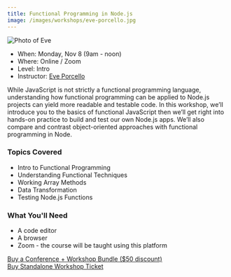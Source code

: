 ```yaml
---
title: Functional Programming in Node.js
image: /images/workshops/eve-porcello.jpg 
---
```

<div id="speaker"><div class="speaker-photo"><img src="/images/workshops/eve-porcello.jpg" alt="Photo of Eve"/></div></div>

* When: Monday, Nov 8 (9am - noon)
* Where: Online / Zoom
* Level: Intro
* Instructor: [Eve Porcello](https://moonhighway.com/about)

While JavaScript is not strictly a functional programming language, understanding how functional programming can be applied to Node.js projects can yield more readable and testable code. In this workshop, we’ll introduce you to the basics of functional JavaScript then we’ll get right into hands-on practice to build and test our own Node.js apps. We’ll also compare and contrast object-oriented approaches with functional programming in Node.

### Topics Covered

* Intro to Functional Programming
* Understanding Functional Techniques
* Working Array Methods
* Data Transformation
* Testing Node.js Functions

### What You'll Need

* A code editor
* A browser
* Zoom - the course will be taught using this platform

<div class="cta"><a href="https://ti.to/event-loop/cascadiajs-2021/">Buy a Conference + Workshop Bundle ($50 discount)</a></div> <div class="cta secondary"><a href="https://ti.to/event-loop/cascadiajs-2021/with/noa5qxuzqq4,ttkg9rthsno,qbhdoha8bvo,mzrv5d5lg5c,9bpugxsil-y,rquptpreq3s,2yhjle-navk,1k-p6c67048,kgqqxm0p3wc">Buy Standalone Workshop Ticket</a></div>

